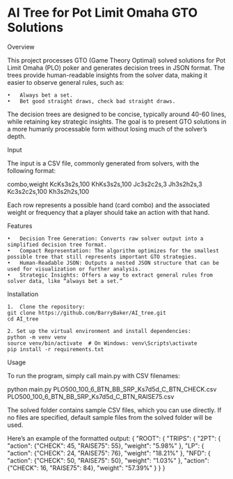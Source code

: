 # AI Tree for Pot Limit Omaha GTO Solutions

Overview

This project processes GTO (Game Theory Optimal) solved solutions for Pot Limit Omaha (PLO) poker and generates decision trees in JSON format. The trees provide human-readable insights from the solver data, making it easier to observe general rules, such as:

    •	Always bet a set.
    •	Bet good straight draws, check bad straight draws.

The decision trees are designed to be concise, typically around 40-60 lines, while retaining key strategic insights. The goal is to present GTO solutions in a more humanly processable form without losing much of the solver’s depth.

Input

The input is a CSV file, commonly generated from solvers, with the following format:

combo,weight
KcKs3s2s,100
KhKs3s2s,100
Jc3s2c2s,3
Jh3s2h2s,3
Kc3s2c2s,100
Kh3s2h2s,100

Each row represents a possible hand (card combo) and the associated weight or frequency that a player should take an action with that hand.

Features

    •	Decision Tree Generation: Converts raw solver output into a simplified decision tree format.
    •	Compact Representation: The algorithm optimizes for the smallest possible tree that still represents important GTO strategies.
    •	Human-Readable JSON: Outputs a nested JSON structure that can be used for visualization or further analysis.
    •	Strategic Insights: Offers a way to extract general rules from solver data, like “always bet a set.”

Installation

    1.	Clone the repository:
    git clone https://github.com/BarryBaker/AI_tree.git
    cd AI_tree

    2. Set up the virtual environment and install dependencies:
    python -m venv venv
    source venv/bin/activate  # On Windows: venv\Scripts\activate
    pip install -r requirements.txt

Usage

To run the program, simply call main.py with CSV filenames:

python main.py PLO500_100_6_BTN_BB_SRP_Ks7d5d_C_BTN_CHECK.csv PLO500_100_6_BTN_BB_SRP_Ks7d5d_C_BTN_RAISE75.csv

The solved folder contains sample CSV files, which you can use directly. If no files are specified, default sample files from the solved folder will be used.

Here’s an example of the formatted output:
{
"ROOT": {
"TRIPS": {
"2PT": {
"action": {"CHECK": 45, "RAISE75": 55},
"weight": "5.98%"
},
"LP": {
"action": {"CHECK": 24, "RAISE75": 76},
"weight": "18.21%"
},
"NFD": {
"action": {"CHECK": 50, "RAISE75": 50},
"weight": "1.03%"
},
"action": {"CHECK": 16, "RAISE75": 84},
"weight": "57.39%"
}
}
}
